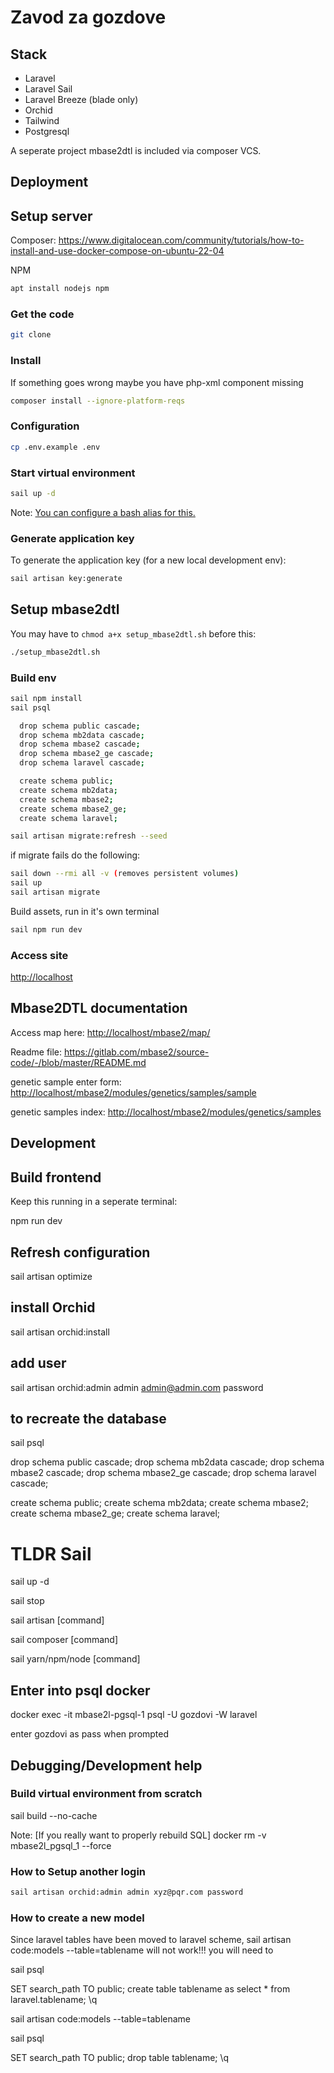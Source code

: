# Zavod za gozdove

## Stack

- Laravel
- Laravel Sail
- Laravel Breeze (blade only)
- Orchid
- Tailwind
- Postgresql

A seperate project mbase2dtl is included via composer VCS.

## Deployment

## Setup server

Composer:
<https://www.digitalocean.com/community/tutorials/how-to-install-and-use-docker-compose-on-ubuntu-22-04>

NPM

```bash
apt install nodejs npm
```

### Get the code

```bash
git clone 
```

### Install

If something goes wrong maybe you have php-xml component missing

```bash
composer install --ignore-platform-reqs
```

### Configuration

```bash
cp .env.example .env
```

### Start virtual environment

```bash
sail up -d
```

Note: [You can configure a bash alias for this.](https://laravel.com/docs/9.x/sail#configuring-a-bash-alias)



### Generate application key

To generate the application key (for a new local development env):

```bash
sail artisan key:generate
```

## Setup mbase2dtl

You may have to `chmod a+x setup_mbase2dtl.sh` before this:

```bash
./setup_mbase2dtl.sh
```

### Build env

```bash
sail npm install
sail psql

  drop schema public cascade;
  drop schema mb2data cascade;
  drop schema mbase2 cascade;
  drop schema mbase2_ge cascade;
  drop schema laravel cascade;

  create schema public;
  create schema mb2data;
  create schema mbase2;
  create schema mbase2_ge;
  create schema laravel;

sail artisan migrate:refresh --seed
```

if migrate fails do the following:

```bash
sail down --rmi all -v (removes persistent volumes)
sail up
sail artisan migrate
```

Build assets, run in it's own terminal

```bash
sail npm run dev
```

### Access site

  <http://localhost>

## Mbase2DTL documentation

Access map here:
<http://localhost/mbase2/map/>

Readme file:
<https://gitlab.com/mbase2/source-code/-/blob/master/README.md>

genetic sample enter form: <http://localhost/mbase2/modules/genetics/samples/sample>

genetic samples index: <http://localhost/mbase2/modules/genetics/samples>

## Development

## Build frontend

Keep this running in a seperate terminal:

  npm run dev

## Refresh configuration

  sail artisan optimize

## install Orchid

  sail artisan orchid:install

## add user
  
  sail artisan orchid:admin admin admin@admin.com password

## to recreate the database

  sail psql

  drop schema public cascade;
  drop schema mb2data cascade;
  drop schema mbase2 cascade;
  drop schema mbase2_ge cascade;
  drop schema laravel cascade;

  create schema public;
  create schema mb2data;
  create schema mbase2;
  create schema mbase2_ge;
  create schema laravel;
  
# TLDR Sail

  sail up -d

  sail stop

  sail artisan [command]

  sail composer [command]

  sail yarn/npm/node [command]

## Enter into psql docker
  
  docker exec -it mbase2l-pgsql-1 psql -U gozdovi -W laravel
  
enter gozdovi as pass when prompted

## Debugging/Development help

### Build virtual environment from scratch

  sail build --no-cache

Note: [If you really want to properly rebuild SQL] docker rm -v mbase2l_pgsql_1 --force

### How to Setup another login

```bash
sail artisan orchid:admin admin xyz@pqr.com password
```

### How to create a new model

Since laravel tables have been moved to laravel scheme,
sail artisan code:models --table=tablename will not work!!!
you will need to

  sail psql

  SET search_path TO public;
  create table tablename as select * from laravel.tablename;
  \q
  
  sail artisan code:models --table=tablename

  sail psql
  
  SET search_path TO public;
  drop table tablename;
  \q
